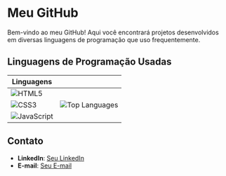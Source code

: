 # Meu GitHub

Bem-vindo ao meu GitHub! Aqui você encontrará projetos desenvolvidos em diversas linguagens de programação que uso frequentemente.

## Linguagens de Programação Usadas

| Linguagens |  |
|-----------|-------------------|
| ![HTML5](https://img.shields.io/badge/HTML5-orange?style=flat-square&logo=html5) | |
| ![CSS3](https://img.shields.io/badge/CSS3-blue?style=flat-square&logo=css3) | ![Top Languages](https://github-readme-stats.vercel.app/api/top-langs/?username=Buddhinha&layout=compact&theme=dark) |
| ![JavaScript](https://img.shields.io/badge/JavaScript-yellow?style=flat-square&logo=javascript) |  |

## Contato

- **LinkedIn**: [Seu LinkedIn](#)
- **E-mail**: [Seu E-mail](#)

